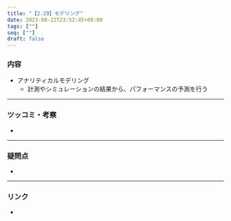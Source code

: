 ```yaml
---
title: "【2.29】モデリング"
date: 2023-08-22T23:52:45+09:00
tags: [""]
seq: [""]
draft: false
---
```


### 内容
- アナリティカルモデリング
  - 計測やシミュレーションの結果から、パフォーマンスの予測を行う

---
### ツッコミ・考察
- 

---
### 疑問点
- 


---
### リンク
- 